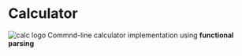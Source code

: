 # Calculator
![calc logo](https://i.pinimg.com/originals/43/28/c3/4328c30611e0c3a5556fa1d4cb35dae7.png "Logo Title Text 1")
Commnd-line calculator implementation using **functional parsing**